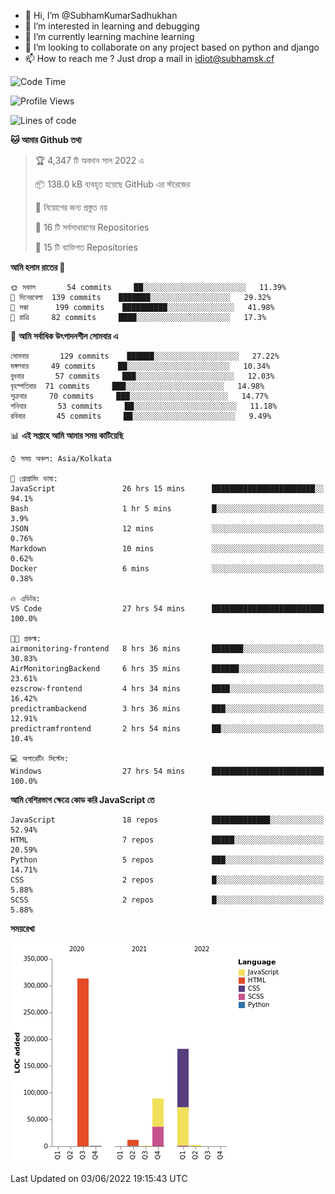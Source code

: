 - 👋 Hi, I’m @SubhamKumarSadhukhan
- 👀 I’m interested in learning and debugging
- 🌱 I’m currently learning machine learning
- 💞️ I’m looking to collaborate on any project based on python and django
- 📫 How to reach me ?
      Just drop a mail in idiot@subhamsk.cf

<!---
SubhamKumarSadhukhan/SubhamKumarSadhukhan is a ✨ special ✨ repository because its `README.md` (this file) appears on your GitHub profile.
You can click the Preview link to take a look at your changes.
--->


<!--START_SECTION:waka-->
![Code Time](http://img.shields.io/badge/Code%20Time-537%20hrs%2037%20mins-blue)

![Profile Views](http://img.shields.io/badge/%E0%A6%AA%E0%A7%8D%E0%A6%B0%E0%A7%8B%E0%A6%AB%E0%A6%BE%E0%A6%87%E0%A6%B2%20%E0%A6%A6%E0%A6%B0%E0%A7%8D%E0%A6%B6%E0%A6%A8-48-blue)

![Lines of code](https://img.shields.io/badge/%E0%A6%B9%E0%A7%8D%E0%A6%AF%E0%A6%BE%E0%A6%B2%E0%A7%8B%20%E0%A6%93%E0%A6%AF%E0%A6%BC%E0%A6%BE%E0%A6%B0%E0%A7%8D%E0%A6%B2%E0%A7%8D%E0%A6%A1%20%E0%A6%A5%E0%A7%87%E0%A6%95%E0%A7%87%20%E0%A6%86%E0%A6%AE%E0%A6%BF%20%E0%A6%B2%E0%A6%BF%E0%A6%96%E0%A7%87%E0%A6%9B%E0%A6%BF-600%20Thousand%20%E0%A6%95%E0%A7%8B%E0%A6%A1%E0%A7%87%E0%A6%B0%20%E0%A6%B2%E0%A6%BE%E0%A6%87%E0%A6%A8-blue)

**🐱 আমার Github তথ্য** 

> 🏆 4,347 টি অবদান সাল 2022 এ
 > 
> 📦 138.0 kB ব্যবহৃত হয়েছে GitHub এর স্টরেজের 
 > 
> 🚫 নিয়োগের জন্য প্রস্তুত নয়
 > 
> 📜 16 টি সর্বসাধারণের Repositories 
 > 
> 🔑 15 টি ব্যক্তিগত Repositories  
 > 
**আমি হলাম রাতের 🦉** 

```text
🌞 সকাল       54 commits     ██░░░░░░░░░░░░░░░░░░░░░░░   11.39% 
🌆 দিনেরবেলা  139 commits    ███████░░░░░░░░░░░░░░░░░░   29.32% 
🌃 সন্ধা      199 commits    ██████████░░░░░░░░░░░░░░░   41.98% 
🌙 রাত্রি     82 commits     ████░░░░░░░░░░░░░░░░░░░░░   17.3%

```
📅 **আমি সর্বাধিক উৎপাদনশীল সোমবার এ** 

```text
সোমবার       129 commits    ██████░░░░░░░░░░░░░░░░░░░   27.22% 
মঙ্গলবার     49 commits     ██░░░░░░░░░░░░░░░░░░░░░░░   10.34% 
বুধবার       57 commits     ███░░░░░░░░░░░░░░░░░░░░░░   12.03% 
বৃহস্পতিবার  71 commits     ███░░░░░░░░░░░░░░░░░░░░░░   14.98% 
শুক্রবার     70 commits     ███░░░░░░░░░░░░░░░░░░░░░░   14.77% 
শনিবার       53 commits     ██░░░░░░░░░░░░░░░░░░░░░░░   11.18% 
রবিবার       45 commits     ██░░░░░░░░░░░░░░░░░░░░░░░   9.49%

```


📊 **এই সপ্তাহে আমি আমার সময় কাটিয়েছি** 

```text
⌚︎ সময় অঞ্চল: Asia/Kolkata

💬 প্রোগ্রামিং ভাষা: 
JavaScript               26 hrs 15 mins      ███████████████████████░░   94.1% 
Bash                     1 hr 5 mins         █░░░░░░░░░░░░░░░░░░░░░░░░   3.9% 
JSON                     12 mins             ░░░░░░░░░░░░░░░░░░░░░░░░░   0.76% 
Markdown                 10 mins             ░░░░░░░░░░░░░░░░░░░░░░░░░   0.62% 
Docker                   6 mins              ░░░░░░░░░░░░░░░░░░░░░░░░░   0.38%

🔥 এডিটর: 
VS Code                  27 hrs 54 mins      █████████████████████████   100.0%

🐱‍💻 প্রকল্ম: 
airmonitoring-frontend   8 hrs 36 mins       ███████░░░░░░░░░░░░░░░░░░   30.83% 
AirMonitoringBackend     6 hrs 35 mins       ██████░░░░░░░░░░░░░░░░░░░   23.61% 
ezscrow-frontend         4 hrs 34 mins       ████░░░░░░░░░░░░░░░░░░░░░   16.42% 
predictrambackend        3 hrs 36 mins       ███░░░░░░░░░░░░░░░░░░░░░░   12.91% 
predictramfrontend       2 hrs 54 mins       ██░░░░░░░░░░░░░░░░░░░░░░░   10.4%

💻 অপারেটিং সিস্টেম: 
Windows                  27 hrs 54 mins      █████████████████████████   100.0%

```

**আমি বেশিরভাগ ক্ষেত্রে কোড করি JavaScript তে** 

```text
JavaScript               18 repos            █████████████░░░░░░░░░░░░   52.94% 
HTML                     7 repos             █████░░░░░░░░░░░░░░░░░░░░   20.59% 
Python                   5 repos             ███░░░░░░░░░░░░░░░░░░░░░░   14.71% 
CSS                      2 repos             █░░░░░░░░░░░░░░░░░░░░░░░░   5.88% 
SCSS                     2 repos             █░░░░░░░░░░░░░░░░░░░░░░░░   5.88%

```


**সময়রেখা**

![Chart not found](https://raw.githubusercontent.com/SubhamKumarSadhukhan/SubhamKumarSadhukhan/main/charts/bar_graph.png) 


 Last Updated on 03/06/2022 19:15:43 UTC
<!--END_SECTION:waka-->
